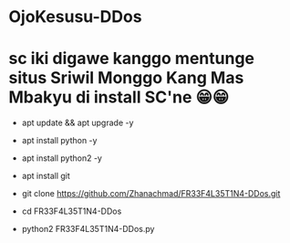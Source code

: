 # OjoKesusu-DDos
# sc iki digawe kanggo mentunge situs Sriwil Monggo Kang Mas Mbakyu di install SC'ne 😁😁

  - apt update && apt upgrade -y

  - apt install python -y

  - apt install python2 -y

  - apt install git

  - git clone https://github.com/Zhanachmad/FR33F4L35T1N4-DDos.git

  - cd FR33F4L35T1N4-DDos

  - python2 FR33F4L35T1N4-DDos.py
